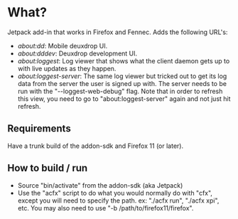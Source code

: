 # What?

Jetpack add-in that works in Firefox and Fennec.  Adds the following URL's:

- *about:dd*: Mobile deuxdrop UI.
- *about:dddev*: Deuxdrop development UI.
- *about:loggest*: Log viewer that shows what the client daemon gets up to
   with live updates as they happen.
- *about:loggest-server*: The same log viewer but tricked out to get its log
   data from the server the user is signed up with.  The server needs to be
   run with the "--loggest-web-debug" flag.  Note that in order to refresh
   this view, you need to go to "about:loggest-server" again and not just hit
   refresh.


## Requirements

Have a trunk build of the addon-sdk and Firefox 11 (or later).


## How to build / run

* Source "bin/activate" from the addon-sdk (aka Jetpack)
* Use the "acfx" script to do what you would normally do with "cfx", except
  you will need to specify the path.  ex: "./acfx run", "./acfx xpi", etc.
  You may also need to use "-b /path/to/firefox11/firefox".
